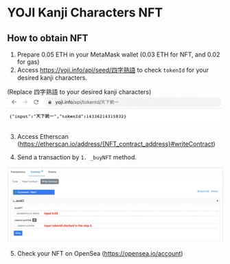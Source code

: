 # YOJI Kanji Characters NFT
## How to obtain NFT

1. Prepare 0.05 ETH in your MetaMask wallet (0.03 ETH for NFT, and 0.02 for gas)
2. Access https://yoji.info/api/seed/四字熟語 to check `tokenId` for your desired kanji characters.

(Replace 四字熟語 to your desired kanji characters)
![getTokenId](/assets/images/checkTokenId.png)

3. Access Etherscan (https://etherscan.io/address/{NFT_contract_address}#writeContract)

4. Send a transaction by `1. _buyNFT` method.

![getNFT](/assets/images/buyNFT_en.png)

5. Check your NFT on OpenSea (https://opensea.io/account)
